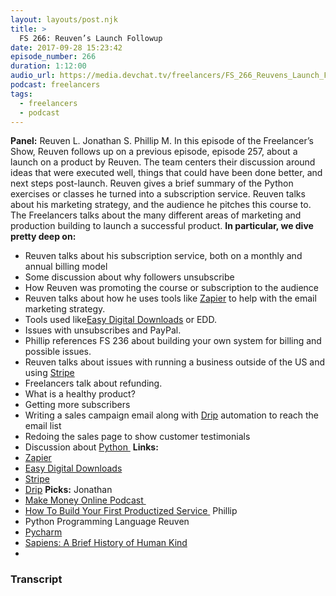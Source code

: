 ```yaml
---
layout: layouts/post.njk
title: >
  FS 266: Reuven’s Launch Followup
date: 2017-09-28 15:23:42
episode_number: 266
duration: 1:12:00
audio_url: https://media.devchat.tv/freelancers/FS_266_Reuvens_Launch_Followup.mp3
podcast: freelancers
tags:
  - freelancers
  - podcast
---
```


**Panel:** Reuven L. Jonathan S. Phillip M. In this episode of the Freelancer’s Show, Reuven follows up on a previous episode, episode 257, about a launch on a product by Reuven. The team centers their discussion around ideas that were executed well, things that could have been done better, and next steps post-launch. Reuven gives a brief summary of the Python exercises or classes he turned into a subscription service. Reuven talks about his marketing strategy, and the audience he pitches this course to. The Freelancers talks about the many different areas of marketing and production building to launch a successful product. **In particular, we dive pretty deep on:**

- Reuven talks about his subscription service, both on a monthly and annual billing model
- Some discussion about why followers unsubscribe
- How Reuven was promoting the course or subscription to the audience
- Reuven talks about how he uses tools like [Zapier](https://zapier.com) to help with the email marketing strategy.
- Tools used like[Easy Digital Downloads](https://easydigitaldownloads.com) or EDD.
- Issues with unsubscribes and PayPal.
- Phillip references FS 236 about building your own system for billing and possible issues.
- Reuven talks about issues with running a business outside of the US and using [Stripe](https://stripe.com)
- Freelancers talk about refunding.
- What is a healthy product?
- Getting more subscribers
- Writing a sales campaign email along with [Drip](https://www.drip.co/pricing) automation to reach the email list
- Redoing the sales page to show customer testimonials
- Discussion about&nbsp;[Python&nbsp;](https://lerner.co.il/practice-makes-python/)
  **Links:**
- [Zapier](https://zapier.com)
- [Easy Digital Downloads](https://easydigitaldownloads.com)
- [Stripe](https://stripe.com)
- [Drip](https://www.drip.co/pricing)
  **Picks:** Jonathan
- [Make Money Online Podcast&nbsp;](https://makemoneyonline.exposed)
- [How To Build Your First Productized Service&nbsp;](https://expensiveproblem.com/how-to-build-your-first-productized-service)
  Phillip
- Python Programming Language
  Reuven
- [Pycharm](https://www.jetbrains.com/pycharm/)
- [Sapiens: A Brief History of Human Kind](https://www.amazon.com/dp/B00ICN066A/ref=dp-kindle-redirect?_encoding=UTF8&btkr=1)
-

### Transcript
